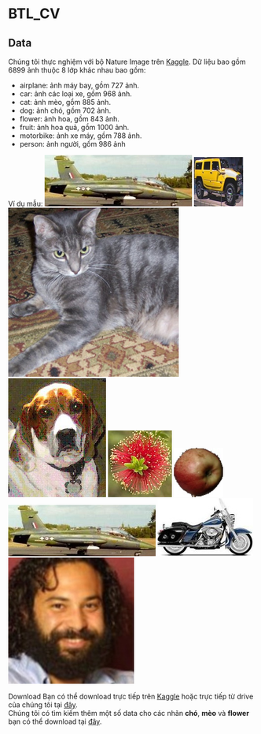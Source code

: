 # BTL_CV

## Data
Chúng tôi thực nghiệm với bộ Nature Image trên [Kaggle](https://www.kaggle.com/prasunroy/natural-images?fbclid=IwAR1nbvxfAfyQqbqTlfvr02IIGZFnrVI0oEufuL5hX0enqXrqe7HR1dFmMwA). Dữ liệu bao gồm 6899 ảnh thuộc 8 lớp khác nhau bao gồm:
- airplane: ảnh máy bay, gồm 727 ảnh.
- car: ảnh các loại xe, gồm 968 ảnh.
- cat: ảnh mèo, gồm 885 ảnh.
- dog: ảnh chó, gồm 702 ảnh.
- flower: ảnh hoa, gồm 843 ảnh.
- fruit: ảnh hoa quả, gồm 1000 ảnh.
- motorbike: ảnh xe máy, gồm 788 ảnh.
- person: ảnh người, gồm 986 ảnh

Ví dụ mẫu:
![ariplane](docs/img/airplane_0000.jpg)
![car](docs/img/car_0022.jpg)
![cat](docs/img/cat_0027.jpg)
![dog](docs/img/dog_0051.jpg)
![flower](docs/img/flower_0006.jpg)
![fruit](docs/img/fruit_0004.jpg)
![airplane](docs/img/airplane_0000.jpg)
![motorbike](docs/img/motorbike_0000.jpg)
![person](docs/img/person_0106.jpg)


Download
Bạn có thể download trực tiếp trên [Kaggle](https://www.kaggle.com/prasunroy/natural-images?fbclid=IwAR1nbvxfAfyQqbqTlfvr02IIGZFnrVI0oEufuL5hX0enqXrqe7HR1dFmMwA) hoặc trực tiếp từ drive của chúng tôi tại [đây](https://drive.google.com/file/d/1iYSubDwyk6TFvmguWAUoalBbtVrzPh3w/view?usp=sharing).
<br> Chúng tôi có tìm kiếm thêm một số data cho các nhãn **chó**, **mèo** và **flower** bạn có thể download tại [đây](https://drive.google.com/file/d/1Gr-YTiopFQ2gXntHptjpz5rabhI4sZn6/view?usp=sharing).